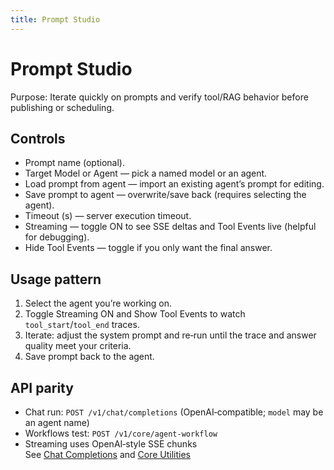 ```yaml
---
title: Prompt Studio
---
```


# Prompt Studio

Purpose: Iterate quickly on prompts and verify tool/RAG behavior before publishing or scheduling.

## Controls

- Prompt name (optional).  
- Target Model or Agent — pick a named model or an agent.  
- Load prompt from agent — import an existing agent’s prompt for editing.  
- Save prompt to agent — overwrite/save back (requires selecting the agent).  
- Timeout (s) — server execution timeout.  
- Streaming — toggle ON to see SSE deltas and Tool Events live (helpful for debugging).  
- Hide Tool Events — toggle if you only want the final answer.

## Usage pattern

1) Select the agent you’re working on.  
2) Toggle Streaming ON and Show Tool Events to watch `tool_start`/`tool_end` traces.  
3) Iterate: adjust the system prompt and re‑run until the trace and answer quality meet your criteria.  
4) Save prompt back to the agent.

## API parity

- Chat run: `POST /v1/chat/completions` (OpenAI‑compatible; `model` may be an agent name)  
- Workflows test: `POST /v1/core/agent-workflow`  
- Streaming uses OpenAI‑style SSE chunks  
See [Chat Completions](/api/reference/chat-completions) and [Core Utilities](/api/reference/core-utilities)

<!-- ## Screenshot placeholder

![Prompt Studio — Streaming with live Tool Events](./images/prompt-studio-streaming.png)
(Description: Prompt Studio screen with a left selector “Target Model or Agent”, a large prompt input area, a Streaming toggle enabled, and a right panel showing live event logs: `tool_start`, `tool_end`, and token deltas. Include buttons “Load prompt from agent” and “Save prompt to agent”.) -->
